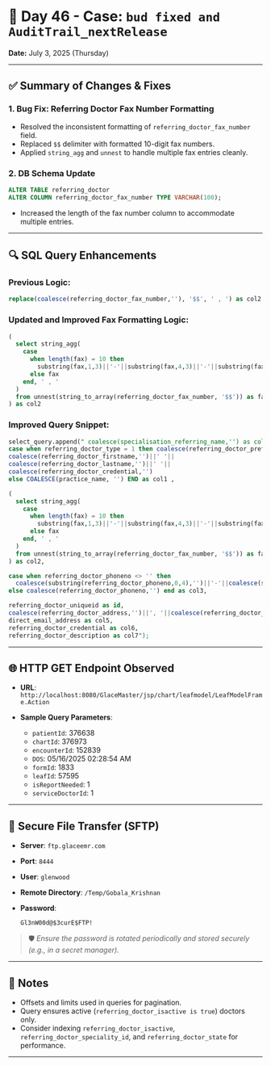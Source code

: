 # 📄 Day 46 - Case: `bud fixed and AuditTrail_nextRelease`

**Date:** July 3, 2025 (Thursday)

---

## ✅ Summary of Changes & Fixes

### 1. **Bug Fix: Referring Doctor Fax Number Formatting**

* Resolved the inconsistent formatting of `referring_doctor_fax_number` field.
* Replaced `$$` delimiter with formatted 10-digit fax numbers.
* Applied `string_agg` and `unnest` to handle multiple fax entries cleanly.

### 2. **DB Schema Update**

```sql
ALTER TABLE referring_doctor
ALTER COLUMN referring_doctor_fax_number TYPE VARCHAR(100);
```

* Increased the length of the fax number column to accommodate multiple entries.

---

## 🔍 SQL Query Enhancements

### Previous Logic:

```sql
replace(coalesce(referring_doctor_fax_number,''), '$$', ' , ') as col2
```

### Updated and Improved Fax Formatting Logic:

```sql
(
  select string_agg(
    case 
      when length(fax) = 10 then 
        substring(fax,1,3)||'-'||substring(fax,4,3)||'-'||substring(fax,7,4)
      else fax 
    end, ' , '
  )
  from unnest(string_to_array(referring_doctor_fax_number, '$$')) as fax
) as col2
```

### Improved Query Snippet:

```sql
select_query.append(" coalesce(specialisation_referring_name,'') as col0,
case when referring_doctor_type = 1 then coalesce(referring_doctor_prefix,'')||' '|| 
coalesce(referring_doctor_firstname,'')||' '|| 
coalesce(referring_doctor_lastname,'')||' '|| 
coalesce(referring_doctor_credential,'') 
else COALESCE(practice_name, '') END as col1 ,

(
  select string_agg(
    case 
      when length(fax) = 10 then 
        substring(fax,1,3)||'-'||substring(fax,4,3)||'-'||substring(fax,7,4)
      else fax 
    end, ' , '
  )
  from unnest(string_to_array(referring_doctor_fax_number, '$$')) as fax
) as col2,

case when referring_doctor_phoneno <> '' then 
  coalesce(substring(referring_doctor_phoneno,0,4),'')||'-'||coalesce(substring(referring_doctor_phoneno,4,3),'')||'-'||coalesce(substring(referring_doctor_phoneno,7,4),'')  
else coalesce(referring_doctor_phoneno,'') end as col3,

referring_doctor_uniqueid as id,
coalesce(referring_doctor_address,'')||', '||coalesce(referring_doctor_city,'')||', '||coalesce(billing_config_table_lookup_desc,'')||', '||coalesce(referring_doctor_zip,'') as col4,
direct_email_address as col5,
referring_doctor_credential as col6,
referring_doctor_description as col7");
```

---

## 🌐 HTTP GET Endpoint Observed

* **URL**:
  `http://localhost:8080/GlaceMaster/jsp/chart/leafmodel/LeafModelFrame.Action`

* **Sample Query Parameters**:

  * `patientId`: 376638
  * `chartId`: 376973
  * `encounterId`: 152839
  * `DOS`: 05/16/2025 02:28:54 AM
  * `formId`: 1833
  * `leafId`: 57595
  * `isReportNeeded`: 1
  * `serviceDoctorId`: 1

---

## 🔐 Secure File Transfer (SFTP)

* **Server**: `ftp.glaceemr.com`
* **Port**: `8444`
* **User**: `glenwood`
* **Remote Directory**: `/Temp/Gobala_Krishnan`
* **Password**:

  ```
  Gl3nW00d@$3curE$FTP!
  ```

> 🛡️ *Ensure the password is rotated periodically and stored securely (e.g., in a secret manager).*

---

## 🧾 Notes

* Offsets and limits used in queries for pagination.
* Query ensures active (`referring_doctor_isactive is true`) doctors only.
* Consider indexing `referring_doctor_isactive`, `referring_doctor_speciality_id`, and `referring_doctor_state` for performance.

---
